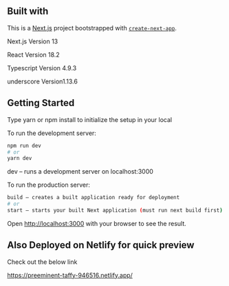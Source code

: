 ## Built with

This is a [Next.js](https://nextjs.org/) project bootstrapped with [`create-next-app`](https://github.com/vercel/next.js/tree/canary/packages/create-next-app).

Next.js Version 13

React Version 18.2

Typescript Version 4.9.3

underscore Version1.13.6
## Getting Started

Type yarn or npm install to initialize the setup in your local

To run the development server:

```bash
npm run dev
# or
yarn dev
```
dev – runs a development server on localhost:3000

To run the production server:

```bash
build – creates a built application ready for deployment
# or
start – starts your built Next application (must run next build first)
```


Open [http://localhost:3000](http://localhost:3000) with your browser to see the result.



## Also Deployed on Netlify for quick preview

Check out the below link


 https://preeminent-taffy-946516.netlify.app/
